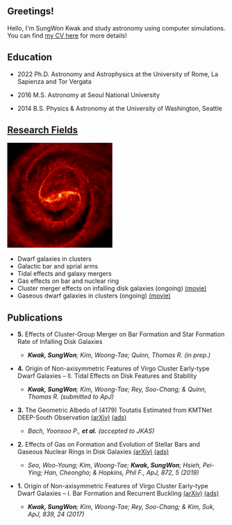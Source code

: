 ## Greetings!

Hello, I'm SungWon Kwak and study astronomy using computer simulations. You can find [my CV here](./file/CV23.pdf) for more details!

## Education
- 2022 Ph.D. Astronomy and Astrophysics at the University of Rome, La Sapienza and Tor Vergata

- 2016 M.S. Astronomy at Seoul National University

- 2014 B.S. Physics & Astronomy at the University of Washington, Seattle

## [Research Fields](./research.html)

![sample](./img/sample2.png)

- Dwarf galaxies in clusters
- Galactic bar and sprial arms
- Tidal effects and galaxy mergers
- Gas effects on bar and nuclear ring
- Cluster merger effects on infalling disk galaxies (ongoing) [(movie)](https://youtu.be/AEoiyt9qSbI)
- Gaseous dwarf galaxies in clusters (ongoing) [(movie)](https://youtu.be/n4uWMrL6USk)

## Publications
- **5.** Effects of Cluster-Group Merger on Bar Formation and Star Formation Rate of Infalling Disk Galaxies 

  - _**Kwak, SungWon**; Kim, Woong-Tae; Quinn, Thomas R. (in prep.)_

- **4.** Origin of Non-axisymmetric Features of Virgo Cluster Early-type Dwarf Galaxies – II. Tidal Effects on Disk Features and Stability

  - _**Kwak, SungWon**; Kim, Woong-Tae; Rey, Soo-Chang; & Quinn, Thomas R. (submitted to ApJ)_
  
- **3.** The Geometric Albedo of (4179) Toutatis Estimated from KMTNet DEEP-South Observation [(arXiv)](https://arxiv.org/abs/1905.08576) [(ads)](http://adsabs.harvard.edu/abs/2019arXiv190508576B)

  - _Bach, Yoonsoo P., **et al.** (accepted to JKAS)_

- **2.** Effects of Gas on Formation and Evolution of Stellar Bars and Gaseous Nuclear Rings in Disk Galaxies [(arXiv)](https://arxiv.org/abs/1901.02021) [(ads)](http://adsabs.harvard.edu/abs/2019ApJ...872....5S)

  - _Seo, Woo-Young; Kim, Woong-Tae; **Kwak, SungWon**; Hsieh, Pei-Ying; Han, Cheongho; & Hopkins, Phil F., ApJ, 872, 5 (2019)_

- **1.** Origin of Non-axisymmetric Features of Virgo Cluster Early-type Dwarf Galaxies – I. Bar Formation and Recurrent Buckling [(arXiv)](https://arxiv.org/abs/1703.10285) [(ads)](http://adsabs.harvard.edu/abs/2017ApJ...839...24K)

  - _**Kwak, SungWon**; Kim, Woong-Tae; Rey, Soo-Chang; & Kim, Suk, ApJ, 839, 24 (2017)_



